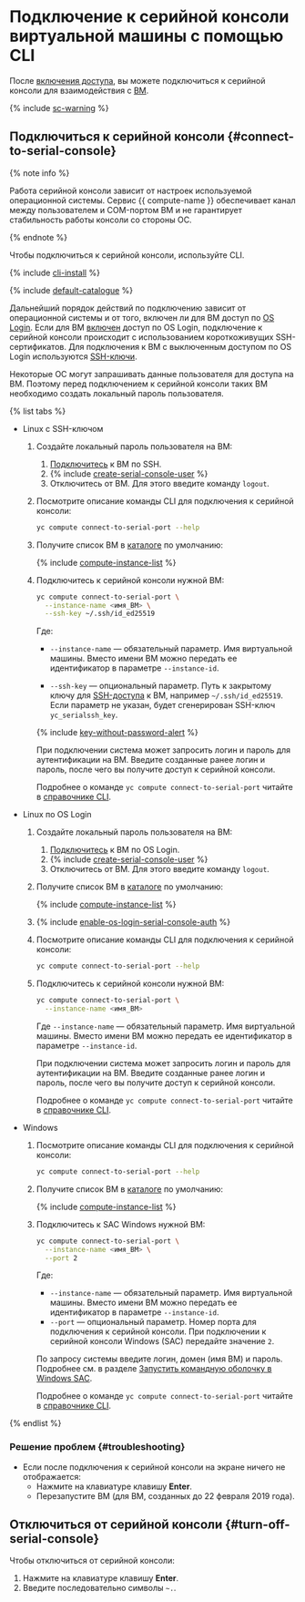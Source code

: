 # Подключение к серийной консоли виртуальной машины с помощью CLI

После [включения доступа](./index.md), вы можете подключиться к серийной консоли для взаимодействия с [ВМ](../../concepts/vm.md).

{% include [sc-warning](../../../_includes/compute/serial-console-warning.md) %}

## Подключиться к серийной консоли {#connect-to-serial-console}

{% note info %}

Работа серийной консоли зависит от настроек используемой операционной системы. Сервис {{ compute-name }} обеспечивает канал между пользователем и COM-портом ВМ и не гарантирует стабильность работы консоли со стороны ОС.

{% endnote %}

Чтобы подключиться к серийной консоли, используйте CLI.

{% include [cli-install](../../../_includes/cli-install.md) %}

{% include [default-catalogue](../../../_includes/default-catalogue.md) %}

Дальнейший порядок действий по подключению зависит от операционной системы и от того, включен ли для ВМ доступ по [OS Login](../../../organization/concepts/os-login.md). Если для ВМ [включен](../vm-connect/enable-os-login.md) доступ по OS Login, подключение к серийной консоли происходит с использованием короткоживущих SSH-сертификатов. Для подключения к ВМ с выключенным доступом по OS Login используются [SSH-ключи](../../../glossary/ssh-keygen.md).

Некоторые ОС могут запрашивать данные пользователя для доступа на ВМ. Поэтому перед подключением к серийной консоли таких ВМ необходимо создать локальный пароль пользователя.

{% list tabs %}

- Linux c SSH-ключом

  1. Создайте локальный пароль пользователя на ВМ:
      1. [Подключитесь](../vm-connect/ssh.md) к ВМ по SSH.
      1. {% include [create-serial-console-user](../../../_includes/compute/create-serial-console-user.md) %}
      1. Отключитесь от ВМ. Для этого введите команду `logout`.

  1. Посмотрите описание команды CLI для подключения к серийной консоли:

      ```bash
      yc compute connect-to-serial-port --help
      ```

  1. Получите список ВМ в [каталоге](../../../resource-manager/concepts/resources-hierarchy.md#folder) по умолчанию:

      {% include [compute-instance-list](../../_includes_service/compute-instance-list.md) %}

  1. Подключитесь к серийной консоли нужной ВМ:

      ```bash
      yc compute connect-to-serial-port \
        --instance-name <имя_ВМ> \
        --ssh-key ~/.ssh/id_ed25519
      ```

      Где:
      * `--instance-name` — обязательный параметр. Имя виртуальной машины.
          Вместо имени ВМ можно передать ее идентификатор в параметре `--instance-id`.

      * `--ssh-key` — опциональный параметр. Путь к закрытому ключу для [SSH-доступа](../../../glossary/ssh-keygen.md) к ВМ, например `~/.ssh/id_ed25519`. Если параметр не указан, будет сгенерирован SSH-ключ `yc_serialssh_key`.

      {% include [key-without-password-alert](../../../_includes/compute/key-without-password-alert.md) %}

      При подключении система может запросить логин и пароль для аутентификации на ВМ. Введите созданные ранее логин и пароль, после чего вы получите доступ к серийной консоли.

      Подробнее о команде `yc compute connect-to-serial-port` читайте в [справочнике CLI](../../../cli/cli-ref/managed-services/compute/connect-to-serial-port.md).

- Linux по OS Login

  1. Создайте локальный пароль пользователя на ВМ:
      1. [Подключитесь](../vm-connect/os-login.md) к ВМ по OS Login.
      1. {% include [create-serial-console-user](../../../_includes/compute/create-serial-console-user.md) %}
      1. Отключитесь от ВМ. Для этого введите команду `logout`.

  1. Получите список ВМ в [каталоге](../../../resource-manager/concepts/resources-hierarchy.md#folder) по умолчанию:

      {% include [compute-instance-list](../../_includes_service/compute-instance-list.md) %}

  1. {% include [enable-os-login-serial-console-auth](../../../_includes/compute/enable-os-login-serial-console-auth.md) %}

  1. Посмотрите описание команды CLI для подключения к серийной консоли:

      ```bash
      yc compute connect-to-serial-port --help
      ```

  1. Подключитесь к серийной консоли нужной ВМ:

      ```bash
      yc compute connect-to-serial-port \
        --instance-name <имя_ВМ>
      ```

      Где `--instance-name` — обязательный параметр. Имя виртуальной машины. Вместо имени ВМ можно передать ее идентификатор в параметре `--instance-id`.

      При подключении система может запросить логин и пароль для аутентификации на ВМ. Введите созданные ранее логин и пароль, после чего вы получите доступ к серийной консоли.

      Подробнее о команде `yc compute connect-to-serial-port` читайте в [справочнике CLI](../../../cli/cli-ref/managed-services/compute/connect-to-serial-port.md).

- Windows

  1. Посмотрите описание команды CLI для подключения к серийной консоли:

      ```bash
      yc compute connect-to-serial-port --help
      ```

  1. Получите список ВМ в [каталоге](../../../resource-manager/concepts/resources-hierarchy.md#folder) по умолчанию:

      {% include [compute-instance-list](../../_includes_service/compute-instance-list.md) %}

  1. Подключитесь к SAC Windows нужной ВМ:

      ```bash
      yc compute connect-to-serial-port \
        --instance-name <имя_ВМ> \
        --port 2
      ```

      Где:
      * `--instance-name` — обязательный параметр. Имя виртуальной машины. Вместо имени ВМ можно передать ее идентификатор в параметре `--instance-id`.
      * `--port` — опциональный параметр. Номер порта для подключения к серийной консоли. При подключении к серийной консоли Windows (SAC) передайте значение `2`.

      По запросу системы введите логин, домен (имя ВМ) и пароль. Подробнее см. в разделе [Запустить командную оболочку в Windows SAC](./windows-sac.md).

      Подробнее о команде `yc compute connect-to-serial-port` читайте в [справочнике CLI](../../../cli/cli-ref/managed-services/compute/connect-to-serial-port.md).

{% endlist %}

### Решение проблем {#troubleshooting}

* Если после подключения к серийной консоли на экране ничего не отображается:
  * Нажмите на клавиатуре клавишу **Enter**.
  * Перезапустите ВМ (для ВМ, созданных до 22 февраля 2019 года).

## Отключиться от серийной консоли {#turn-off-serial-console}

Чтобы отключиться от серийной консоли:
1. Нажмите на клавиатуре клавишу **Enter**.
1. Введите последовательно символы `~.`.